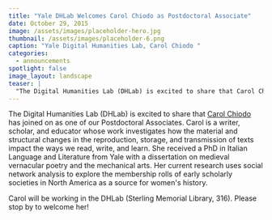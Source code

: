 ```yaml
---
title: "Yale DHLab Welcomes Carol Chiodo as Postdoctoral Associate"
date: October 29, 2015
image: /assets/images/placeholder-hero.jpg
thumbnail: /assets/images/placeholder-6.png
caption: "Yale Digital Humanities Lab, Carol Chiodo "
categories: 
  - announcements
spotlight: false 
image_layout: landscape
teaser: |
  "The Digital Humanities Lab (DHLab) is excited to share that Carol Chiodo has joined on as one of our Postdoctoral Associates. Carol is a writer, scholar, and educator whose work investigates how the..."
---
```


The Digital Humanities Lab (DHLab) is excited to share that <a href="http://carolchiodo.com/" target="_blank"> Carol Chiodo </a> has joined on as one of our Postdoctoral Associates. Carol is a writer, scholar, and educator whose work investigates how the material and structural changes in the reproduction, storage, and transmission of texts impact the ways we read, write, and learn. She received a PhD in Italian Language and Literature from Yale with a dissertation on medieval vernacular poetry and the mechanical arts. Her current research uses social network analysis to explore the membership rolls of early scholarly societies in North America as a source for women's history.

Carol will be working in the DHLab (Sterling Memorial Library, 316). Please stop by to welcome her!